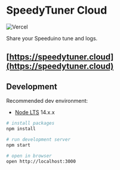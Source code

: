 # SpeedyTuner Cloud

![Vercel](https://therealsujitk-vercel-badge.vercel.app/?app=speedy-tuner-cloud)

Share your Speeduino tune and logs.

## [https://speedytuner.cloud](https://speedytuner.cloud)

## Development

Recommended dev environment:

- [Node LTS](https://nodejs.org/) 14.x.x

```bash
# install packages
npm install

# run development server
npm start

# open in browser
open http://localhost:3000
```

